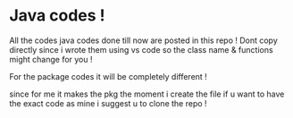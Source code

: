 # Java codes !

All the codes java codes done till now are posted in this repo !
Dont copy directly since i wrote them using vs code so the class name & functions might change for you !

For the package codes it will be completely different !

since for me it makes the pkg the moment i create the file
if u want to have the exact code as mine i suggest u to clone the repo !
